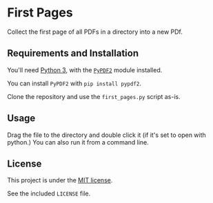 # First Pages

Collect the first page of all PDFs in a directory into a new PDf.

## Requirements and Installation

You'll need [Python 3][python], with the [`PyPDF2`][py2pdf] module installed.

[python]: https://python.org
[py2pdf]: https://pythonhosted.org/PyPDF2/

You can install `PyPDF2` with `pip install pypdf2`.

Clone the repository and use the `first_pages.py` script as-is.

## Usage

Drag the file to the directory and double click it (if it's set to open with
python.) You can also run it from a command line.

## License

This project is under the [MIT license](https://opensource.org/licenses/MIT).

See the included `LICENSE` file.
